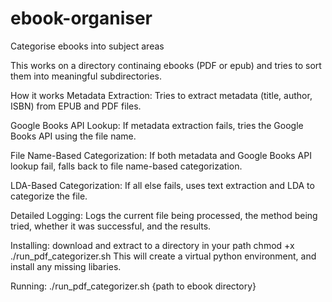 # ebook-organiser
Categorise ebooks into subject areas

This works on a directory continaing ebooks (PDF or epub) and tries to sort them into meaningful subdirectories.


How it works
Metadata Extraction:
  Tries to extract metadata (title, author, ISBN) from EPUB and PDF files.

Google Books API Lookup:
  If metadata extraction fails, tries the Google Books API using the file name.

File Name-Based Categorization:
  If both metadata and Google Books API lookup fail, falls back to file name-based categorization.

LDA-Based Categorization:
  If all else fails, uses text extraction and LDA to categorize the file.

Detailed Logging:
  Logs the current file being processed, the method being tried, whether it was successful, and the results.

Installing:
  download and extract to a directory in your path
  chmod +x ./run_pdf_categorizer.sh 
  This will create a virtual python environment, and install any missing libaries.

Running: 
  ./run_pdf_categorizer.sh {path to ebook directory}
